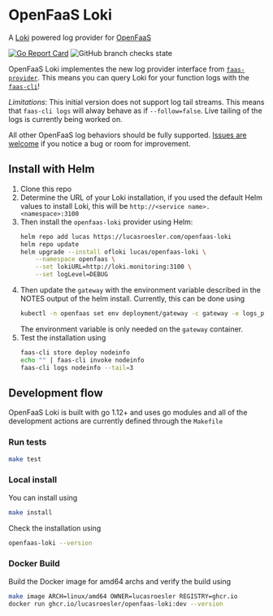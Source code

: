 # OpenFaaS Loki

A [Loki](https://github.com/grafana/loki) powered log provider for [OpenFaaS](https://www.openfaas.com)

[![Go Report Card](https://goreportcard.com/badge/github.com/LucasRoesler/openfaas-loki)](https://goreportcard.com/report/github.com/LucasRoesler/openfaas-loki) ![GitHub branch checks state](https://img.shields.io/github/checks-status/LucasRoesler/openfaas-loki/main)

OpenFaaS Loki implementes the new log provider interface from [`faas-provider`](https://github.com/openfaas/faas-provider). This means you can query Loki for your function logs with the [`faas-cli`](https://github.com/openfaas/faas-cli)!

_Limitations_: This initial version does not support log tail streams. This means that `faas-cli logs` will alway behave as if `--follow=false`. Live tailing of the logs is currently being worked on.

All other OpenFaaS log behaviors should be fully supported. [Issues are welcome](https://github.com/LucasRoesler/openfaas-loki/issues/new) if you notice a bug or room for improvement.

## Install with Helm

1. Clone this repo
2. Determine the URL of your Loki installation, if you used the default Helm values to install Loki, this will be `http://<service name>.<namespace>:3100`
3. Then install the `openfaas-loki` provider using Helm:
   ```sh
   helm repo add lucas https://lucasroesler.com/openfaas-loki
   helm repo update
   helm upgrade --install ofloki lucas/openfaas-loki \
       --namespace openfaas \
       --set lokiURL=http://loki.monitoring:3100 \
       --set logLevel=DEBUG
   ```
4. Then update the `gateway` with the environment variable described in the NOTES output of the helm install. Currently, this can be done using
   ```sh
   kubectl -n openfaas set env deployment/gateway -c gateway -e logs_provider_url=http://ofloki-openfaas-loki.openfaas:9191/
   ```
   The environment variable is only needed on the `gateway` container.
5. Test the installation using
   ```sh
   faas-cli store deploy nodeinfo
   echo "" | faas-cli invoke nodeinfo
   faas-cli logs nodeinfo --tail=3
   ```

## Development flow

OpenFaaS Loki is built with go 1.12+ and uses go modules and all of the development actions are currently defined through the `Makefile`

### Run tests

```sh
make test
```

### Local install

You can install using

```sh
make install
```

Check the installation using

```sh
openfaas-loki --version
```

### Docker Build

Build the Docker image for amd64 archs and verify the build using

```sh
make image ARCH=linux/amd64 OWNER=lucasroesler REGISTRY=ghcr.io
docker run ghcr.io/lucasroesler/openfaas-loki:dev --version
```
